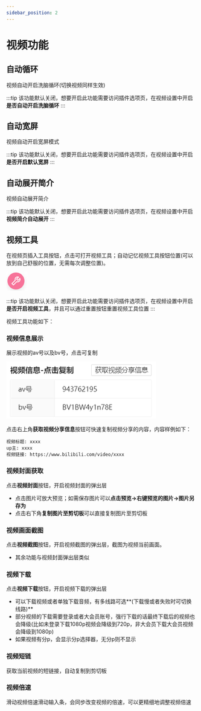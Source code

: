 ```yaml
---
sidebar_position: 2
---
```


# 视频功能

## 自动循环

视频自动开启洗脑循环(切换视频同样生效)

:::tip
该功能默认关闭，想要开启此功能需要访问插件选项页，在视频设置中开启**是否自动开启洗脑循环**
:::

## 自动宽屏

视频自动开启宽屏模式

:::tip
该功能默认关闭，想要开启此功能需要访问插件选项页，在视频设置中开启**是否开启默认宽屏**
:::

## 自动展开简介

视频自动展开简介

:::tip
该功能默认关闭，想要开启此功能需要访问插件选项页，在视频设置中开启**视频简介自动展开**
:::

## 视频工具

在视频页插入工具按钮，点击可打开视频工具；自动记忆视频工具按钮位置(可以放到自己舒服的位置，无需每次调整位置)。

![image-20221007001704835](images/image-20221007001704835.png)

:::tip
该功能默认关闭，想要开启此功能需要访问插件选项页，在视频设置中开启**是否开启视频工具**，并且可以通过重置按钮重置视频工具位置
:::


视频工具功能如下：

### 视频信息展示

展示视频的av号以及bv号，点击可复制

![image-20221007001824748](images/image-20221007001824748.png)

点击右上角**获取视频分享信息**按钮可快速复制视频分享的内容，内容样例如下：

```
视频标题: xxxx
up主: xxxx
视频链接: https://www.bilibili.com/video/xxxx
```



### 视频封面获取

点击**视频封面**按钮，开启视频封面的弹出层

- 点击图片可放大预览；如需保存图片可以**点击预览->右键预览的图片->图片另存为**
- 点击右下角**复制图片至剪切板**可以直接复制图片至剪切板



### 视频画面截图

点击**视频截图**按钮，开启视频截图的弹出层，截图为视频当前画面。

- 其余功能与视频封面弹出层类似



### 视频下载

点击**视频下载**按钮，开启视频下载的弹出层

- 可以下载视频或者单独下载音频，有多线路可选**(下载慢或者失败时可切换线路)**
- 部分视频的下载需要登录或者大会员账号，强行下载的话最终下载后的视频也会降级(比如未登录下载1080p视频会降级到720p，非大会员下载大会员视频会降级到1080p)
- 如果视频有分p，会显示分p选择器，无分p则不显示


### 视频短链
获取当前视频的短链接，自动复制到剪切板


### 视频倍速

滑动视频倍速滑动输入条，会同步改变视频的倍速，可以更精细地调整视频倍速

